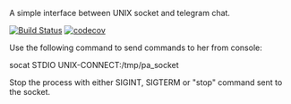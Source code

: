 A simple interface between UNIX socket and telegram chat.

[![Build Status](https://travis-ci.org/aragaer/telegram_pa.svg?branch=master)](https://travis-ci.org/aragaer/telegram_pa) [![codecov](https://codecov.io/gh/aragaer/telegram_pa/branch/master/graph/badge.svg)](https://codecov.io/gh/aragaer/telegram_pa)

Use the following command to send commands to her from console:

socat STDIO UNIX-CONNECT:/tmp/pa_socket

Stop the process with either SIGINT, SIGTERM or "stop" command sent to the socket.